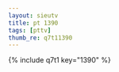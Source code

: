 ```yaml
--- 
layout: sieutv
title: pt 1390
tags: [pttv]
thumb_re: q7t11390
---
```

{% include q7t1 key="1390" %} 
